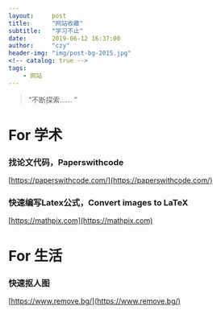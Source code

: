 ```yaml
---
layout:     post
title:      "网站收藏"
subtitle:   "学习不止"
date:       2019-06-12 16:37:00
author:     "czy"
header-img: "img/post-bg-2015.jpg"
<!-- catalog: true -->
tags:
    - 网站
---
```


> “不断探索...... ”


# For 学术

### 找论文代码，Paperswithcode

[https://paperswithcode.com/](https://paperswithcode.com/)

### 快速编写Latex公式，Convert images to LaTeX

[https://mathpix.com](https://mathpix.com)


# For 生活

### 快速抠人图

[https://www.remove.bg/](https://www.remove.bg/)